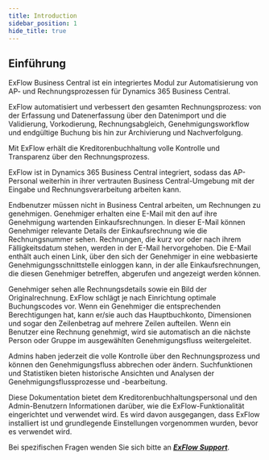 ```yaml
---
title: Introduction
sidebar_position: 1
hide_title: true
---
```

## Einführung

ExFlow Business Central ist ein integriertes Modul zur Automatisierung von AP- und Rechnungsprozessen für Dynamics 365 Business Central.

ExFlow automatisiert und verbessert den gesamten Rechnungsprozess: von der Erfassung und Datenerfassung über den Datenimport und die Validierung,
Vorkodierung, Rechnungsabgleich, Genehmigungsworkflow und endgültige Buchung bis hin zur Archivierung und Nachverfolgung.

Mit ExFlow erhält die Kreditorenbuchhaltung volle Kontrolle und Transparenz über den Rechnungsprozess.

ExFlow ist in Dynamics 365 Business Central integriert, sodass das AP-Personal weiterhin in ihrer vertrauten Business Central-Umgebung mit der Eingabe und
Rechnungsverarbeitung arbeiten kann.

Endbenutzer müssen nicht in Business Central arbeiten, um Rechnungen zu genehmigen.
Genehmiger erhalten eine E-Mail mit den auf ihre Genehmigung wartenden Einkaufsrechnungen. In dieser E-Mail können Genehmiger relevante Details der Einkaufsrechnung
wie die Rechnungsnummer sehen. Rechnungen, die kurz vor oder nach ihrem Fälligkeitsdatum stehen, werden in der E-Mail hervorgehoben. Die E-Mail enthält auch
einen Link, über den sich der Genehmiger in eine webbasierte Genehmigungsschnittstelle einloggen kann, in der alle Einkaufsrechnungen, die diesen Genehmiger betreffen,
abgerufen und angezeigt werden können.

Genehmiger sehen alle Rechnungsdetails sowie ein Bild der Originalrechnung. ExFlow schlägt je nach Einrichtung optimale Buchungscodes vor. Wenn ein Genehmiger die entsprechenden Berechtigungen hat, kann er/sie auch das Hauptbuchkonto, Dimensionen und sogar den Zeilenbetrag auf mehrere Zeilen aufteilen. Wenn ein Benutzer eine Rechnung genehmigt, wird sie automatisch an die nächste Person oder Gruppe im ausgewählten Genehmigungsfluss weitergeleitet.

Admins haben jederzeit die volle Kontrolle über den Rechnungsprozess und können den Genehmigungsfluss abbrechen oder ändern. Suchfunktionen und Statistiken
bieten historische Ansichten und Analysen der Genehmigungsflussprozesse und -bearbeitung.

Diese Dokumentation bietet dem Kreditorenbuchhaltungspersonal und den Admin-Benutzern Informationen darüber, wie die ExFlow-Funktionalität eingerichtet und verwendet wird. Es wird davon ausgegangen, dass ExFlow installiert ist und grundlegende Einstellungen vorgenommen wurden, bevor es verwendet wird.

Bei spezifischen Fragen wenden Sie sich bitte an [***ExFlow Support***](https://support.signupsoftware.com).





